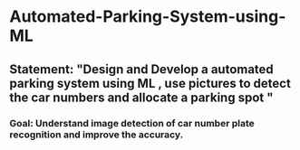 # Automated-Parking-System-using-ML

## Statement: "Design and Develop a automated parking system using ML , use pictures to detect the car numbers and allocate a parking spot "

### Goal: Understand image detection of car number plate recognition and improve the accuracy.
